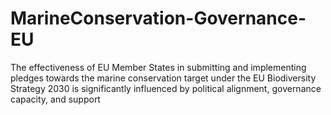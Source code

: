 # MarineConservation-Governance-EU
The effectiveness of EU Member States in submitting and implementing pledges towards the marine  conservation target under the EU Biodiversity Strategy 2030 is significantly influenced by political  alignment, governance capacity, and support
